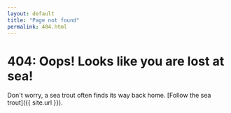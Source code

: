 ```yaml
---
layout: default
title: "Page not found"
permalink: 404.html
---
```


# 404: Oops! Looks like you are lost at sea!
Don't worry, a sea trout often finds its way back home. [Follow the sea trout]({{ site.url }}).